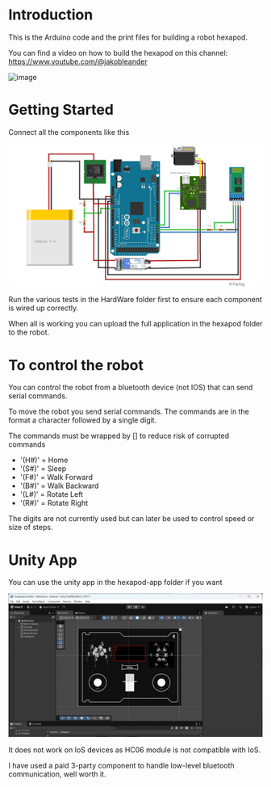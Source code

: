 # Introduction 
This is the Arduino code and the print files for building a robot hexapod.

You can find a video on how to build the hexapod on this channel: https://www.youtube.com/@jakobleander

![image](media/hexapod.png)

# Getting Started
Connect all the components like this

![image](media/wiring.png)

Run the various tests in the HardWare folder first to ensure each component is wired up correctly.

When all is working you can upload the full application in the hexapod folder to the robot.

# To control the robot
You can control the robot from a bluetooth device (not IOS) that can send serial commands.

To move the robot you send serial commands. The commands are in the format a character followed by a single digit.

The commands must be wrapped by [] to reduce risk of corrupted commands
- '(H#)' = Home
- '(S#)' = Sleep
- '(F#)' = Walk Forward
- '(B#)' = Walk Backward
- '(L#)' = Rotate Left
- '(R#)' = Rotate Right

The digits are not currently used but can later be used to control speed or size of steps.

# Unity App
You can use the unity app in the hexapod-app folder if you want

![image](media/unity.png)

It does not work on IoS devices as HC06 module is not compatible with IoS.

I have used a paid 3-party component to handle low-level bluetooth communication, well worth it.

